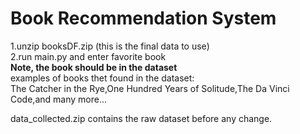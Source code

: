# Book Recommendation System
1.unzip booksDF.zip (this is the final data to use)<br>
2.run main.py and enter favorite book<br>
**Note, the book should be in the dataset**<br>
examples of books thet found in the dataset:<br>
The Catcher in the Rye,One Hundred Years of Solitude,The Da Vinci Code,and many more...

data_collected.zip contains the raw dataset before any change.
